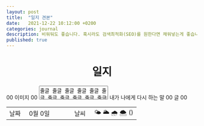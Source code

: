 ```yaml
---
layout: post
title:  "일지 견본"
date:   2021-12-22 10:12:00 +0200
categories: journal
description: 비워둬도 좋습니다. 혹시라도 검색최적화(SEO)를 원한다면 채워넣는게 좋습니다.
published: true
---
```

 
<h1 style='text-align:center;font-weight:bold;'>일지</h1>

<table>

  <tr>
    <td style="width: 15%;" >날짜</td>
    <td style="width: 35%;" >0월 0일</td>
    <td style="width: 15%;" >날씨</td>
    <td style="width: 35%;" >&#127780; &#127781; &#127783; &#127784; () </td>
  </tr>

  <tr>
00 이미지 00
  </tr>
  <tr>
<textarea class="notes">줄글 줄글 줄글 줄글 줄글 줄글 줄글 줄글 줄글 줄글 줄글 줄글 줄글 줄글 줄글 줄글 줄글 줄글 줄글 줄글 줄글 줄글 줄글 줄글 줄글 줄글 줄글 줄글 줄글 줄글 줄글 줄글 줄글 줄글 줄글 줄글 줄글 줄글 줄글 줄글 줄글 줄글 줄글 줄글 </textarea> 
  </tr>
  <tr>
내가 나에게 다시 하는 말 
  </tr>
    <tr>
00 글 00
  </tr>
</table>
